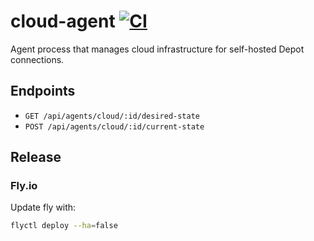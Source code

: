 # cloud-agent [![CI](https://github.com/depot/cloud-agent/workflows/CI/badge.svg)](https://github.com/depot/cloud-agent/actions)

Agent process that manages cloud infrastructure for self-hosted Depot connections.

## Endpoints

- `GET /api/agents/cloud/:id/desired-state`
- `POST /api/agents/cloud/:id/current-state`

## Release

### Fly.io

Update fly with:

```sh
flyctl deploy --ha=false
```
